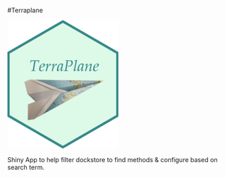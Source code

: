 #Terraplane

<img src="images/terraplane.png" width="250">

Shiny App to help filter dockstore to find methods & configure based on search term. 


